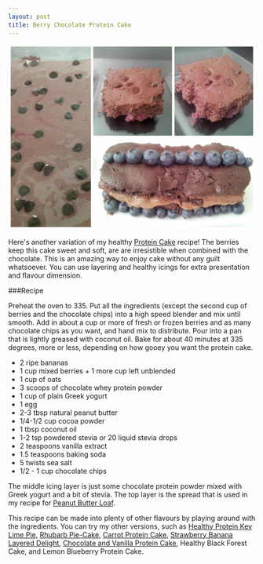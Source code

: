 ```yaml
---
layout: post
title: Berry Chocolate Protein Cake
---
```


![Berry Chocolate Protein Cake](/images/berry_chocolate_protein_cake2.jpg)

Here's another variation of my healthy [Protein Cake](http://teri-lynn.ca/2014/04/13/protein-cake/) recipe! The berries keep this cake sweet and soft, are are irresistible when combined with the chocolate. This is an amazing way to enjoy cake without any guilt whatsoever. You can use layering and healthy icings for extra presentation and flavour dimension. 
 
###Recipe

Preheat the oven to 335. Put all the ingredients (except the second cup of berries and the chocolate chips) into a high speed blender and mix until smooth. Add in about a cup or more of fresh or frozen berries and as many chocolate chips as you want, and hand mix to distribute. Pour into a pan that is lightly greased with coconut oil. Bake for about 40 minutes at 335 degrees, more or less, depending on how gooey you want the protein cake. 

- 2 ripe bananas
- 1 cup mixed berries + 1 more cup left unblended 
- 1 cup of oats
- 3 scoops of chocolate whey protein powder
- 1 cup of plain Greek yogurt
- 1 egg 
- 2-3 tbsp natural peanut butter
- 1/4-1/2 cup cocoa powder 
- 1 tbsp coconut oil
- 1-2 tsp powdered stevia or 20 liquid stevia drops 
- 2 teaspoons vanilla extract
- 1.5 teaspoons baking soda
- 5 twists sea salt
- 1/2 - 1 cup chocolate chips 

The middle icing layer is just some chocolate protein powder mixed with Greek yogurt and a bit of stevia. The top layer is the spread that is used in my recipe for [Peanut Butter Loaf](http://teri-lynn.ca/2014/08/08/peanut-butter-loaf/).

This recipe can be made into plenty of other flavours by playing around with the ingredients. You can try my other versions, such as [Healthy Protein Key Lime Pie](http://teri-lynn.ca/2014/08/01/healthy-protein-key-lime-pie/), [Rhubarb Pie-Cake](http://teri-lynn.ca/2014/06/23/rhubarb-pie-cake/), [Carrot Protein Cake](http://teri-lynn.ca/2014/05/18/carrot-protein-cake/), [Strawberry Banana Layered Delight](http://teri-lynn.ca/2014/04/22/strawberry-banana-layered-delight/), [Chocolate and Vanilla Protein Cake](http://teri-lynn.ca/2014/04/13/protein-cake/), Healthy Black Forest Cake, and Lemon Blueberry Protein Cake. 




  
